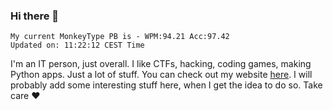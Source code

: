 ### Hi there 👋
<!-- PB START -->
```
My current MonkeyType PB is - WPM:94.21 Acc:97.42
Updated on: 11:22:12 CEST Time
```
<!-- PB END -->
I'm an IT person, just overall. I like CTFs, hacking, coding games, making Python apps. Just a lot of stuff.
You can check out my website [here](https://skill3472.github.io/).
I will probably add some interesting stuff here, when I get the idea to do so. Take care ❤️
